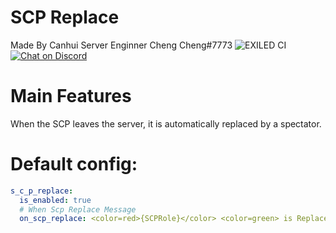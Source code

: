 # SCP Replace
Made By Canhui Server Enginner Cheng Cheng#7773
![EXILED CI](https://github.com/galaxy119/EXILED/workflows/EXILED%20CI/badge.svg?branch=2.0.0)
<a href="https://discord.gg/JQcM2WwYfH">
  <img src="https://img.shields.io/discord/656673194693885975?logo=discord" alt="Chat on Discord">
</a>

# Main Features
When the SCP leaves the server, it is automatically replaced by a spectator.

# Default config:
```yaml
s_c_p_replace:
  is_enabled: true
  # When Scp Replace Message
  on_scp_replace: <color=red>{SCPRole}</color> <color=green> is Replaced</color>.
```
